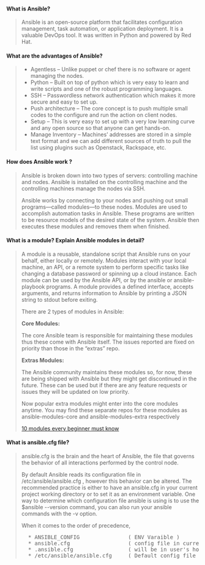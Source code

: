 #### What is Ansible?

> Ansible is an open-source platform that facilitates configuration management, task automation, or application deployment. It is a valuable DevOps tool. It was written in Python and powered by Red Hat.

#### What are the advantages of Ansible? 

>  * Agentless – Unlike puppet or chef there is no software or agent managing the nodes.
> * Python – Built on top of python which is very easy to learn and write scripts and one of the robust programming languages.
> * SSH – Passwordless network authentication which makes it more secure and easy to set up.
> * Push architecture – The core concept is to push multiple small codes to the configure and run the action on client nodes.
> * Setup – This is very easy to set up with a very low learning curve and any open source so that anyone can get hands-on.
> * Manage Inventory – Machines’ addresses are stored in a simple text format and we can add different sources of truth to pull the list using plugins such as Openstack, Rackspace, etc.

#### How does Ansible work ? 

> Ansible is broken down into two types of servers: controlling machine and nodes. Ansible is installed on the controlling machine and the controlling machines manage the nodes via SSH. 
> 
> Ansible works by connecting to your nodes and pushing out small programs—called modules—to these nodes. Modules are used to accomplish automation tasks in Ansible. These programs are written to be resource models of the desired state of the system. Ansible then executes these modules and removes them when finished.

#### What is a module? Explain Ansible modules in detail?

> A module is a reusable, standalone script that Ansible runs on your behalf, either locally or remotely. Modules interact with your local machine, an API, or a remote system to perform specific tasks like changing a database password or spinning up a cloud instance. Each module can be used by the Ansible API, or by the ansible or ansible-playbook programs. A module provides a defined interface, accepts arguments, and returns information to Ansible by printing a JSON string to stdout before exiting.
> 
>There are 2 types of modules in Ansible:
> 
> **Core Modules:**
>   
> The core Ansible team is responsible for maintaining these modules thus these come with Ansible itself. The issues reported are fixed on priority than those in the “extras” repo.
>
> **Extras Modules:**
> 
> The Ansible community maintains these modules so, for now, these are being shipped with Ansible but they might get discontinued in the future. These can be used but if there are any feature requests or issues they will be updated on low priority.
> 
> Now popular extra modules might enter into the core modules anytime. You may find these separate repos for these modules as ansible-modules-core and ansible-modules-extra respectively
>
> [10 modules every beginner must know](https://opensource.com/article/19/9/must-know-ansible-modules?extIdCarryOver=true&sc_cid=701f2000001OH7TAAW)

#### 	What is ansible.cfg file?

> ansible.cfg is the brain and the heart of Ansible, the file that governs the behavior of all interactions performed by the control node. 
> 
> By default Ansible reads its configuration file in /etc/ansible/ansible.cfg , however this behavior can be altered. The recommended practice is either to have an ansible.cfg in your current project working directory or to set it as an environment variable. One way to determine which configuration file ansible is using is to use the $ansible --version command, you can also run your ansible commands with the -v option.
> 
> When it comes to the order of precedence, 
> <pre>
>   * ANSIBLE_CONFIG               ( ENV Varaible )                                     --> Highest Preference
>   * ansible.cfg                  ( config file in current project/working dir ) 
>   * .ansible.cfg                 ( will be in user's home dir )
>   * /etc/ansible/ansible.cfg     ( Default config file location )                     --> least preference
> </pre>

#### 
